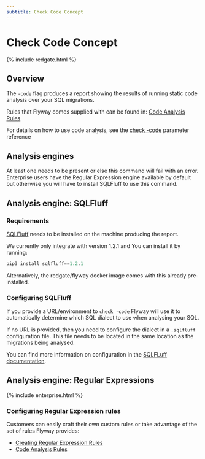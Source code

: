 ```yaml
---
subtitle: Check Code Concept
---
```

# Check Code Concept
{% include redgate.html %}

## Overview

The `-code` flag produces a report showing the results of running static code analysis over your SQL migrations.

Rules that Flyway comes supplied with can be found in: [Code Analysis Rules](<Usage/Code Analysis Rules>)

For details on how to use code analysis, see the [check -code](<Configuration/Parameters/Flyway/Check/Check Code>) parameter reference

## Analysis engines
At least one needs to be present or else this command will fail with an error.
Enterprise users have the Regular Expression engine available by default but otherwise you will have to install SQLFluff to use this command.

## Analysis engine: SQLFluff

### Requirements 

[SQLFluff](https://www.sqlfluff.com/) needs to be installed on the machine producing the report. 

We currently only integrate with version 1.2.1 and You can install it by running:

```powershell
pip3 install sqlfluff==1.2.1
```

Alternatively, the redgate/flyway docker image comes with this already pre-installed.

### Configuring SQLFluff

If you provide a URL/environment to `check -code` Flyway will use it to automatically determine which SQL dialect to use when analysing your SQL.

If no URL is provided, then you need to configure the dialect in a `.sqlfluff` configuration file.
This file needs to be located in the same location as the migrations being analysed.

You can find more information on configuration in the [SQLFLuff documentation](https://docs.sqlfluff.com/en/stable/configuration.html).

## Analysis engine: Regular Expressions
{% include enterprise.html %}

### Configuring Regular Expression rules

Customers can easily craft their own custom rules or take advantage of the set of rules Flyway provides:
- [Creating Regular Expression Rules](<Configuration/Creating Regular Expression Rules>)
- [Code Analysis Rules](<Usage/Code Analysis Rules>)







